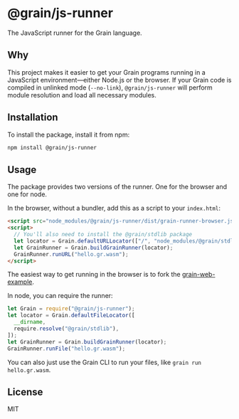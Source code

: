 # @grain/js-runner

The JavaScript runner for the Grain language.

## Why

This project makes it easier to get your Grain programs running in a JavaScript environment—either Node.js or the browser. If your Grain code is compiled in unlinked mode (`--no-link`), `@grain/js-runner` will perform module resolution and load all necessary modules.

## Installation

To install the package, install it from npm:

```sh
npm install @grain/js-runner
```

## Usage

The package provides two versions of the runner. One for the browser and one for node.

In the browser, without a bundler, add this as a script to your `index.html`:

```html
<script src="node_modules/@grain/js-runner/dist/grain-runner-browser.js"></script>
<script>
  // You'll also need to install the @grain/stdlib package
  let locator = Grain.defaultURLLocator(["/", "node_modules/@grain/stdlib"]);
  let GrainRunner = Grain.buildGrainRunner(locator);
  GrainRunner.runURL("hello.gr.wasm");
</script>
```

The easiest way to get running in the browser is to fork the [grain-web-example](https://github.com/grain-lang/grain-web-example).

In node, you can require the runner:

```js
let Grain = require("@grain/js-runner");
let locator = Grain.defaultFileLocator([
  __dirname,
  require.resolve("@grain/stdlib"),
]);
let GrainRunner = Grain.buildGrainRunner(locator);
GrainRunner.runFile("hello.gr.wasm");
```

You can also just use the Grain CLI to run your files, like `grain run hello.gr.wasm`.

## License

MIT
